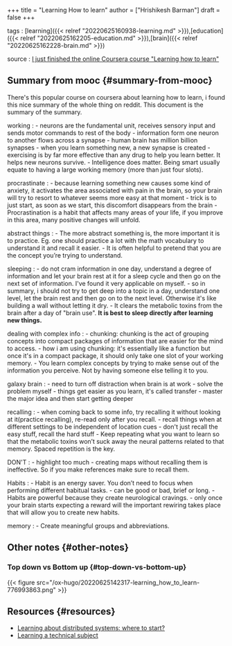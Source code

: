 +++
title = "Learning How to learn"
author = ["Hrishikesh Barman"]
draft = false
+++

tags
: [learning]({{< relref "20220625160938-learning.md" >}}),[education]({{< relref "20220625162205-education.md" >}}),[brain]({{< relref "20220625162228-brain.md" >}})

source
: [I just finished the online Coursera course "Learning how to learn"](https://www.reddit.com/r/GetMotivated/comments/5950tm/text_i_just_finished_the_online_coursera_course/)


## Summary from mooc {#summary-from-mooc}

There's this popular course on coursera about learning how to learn, i found this nice summary of the whole thing on reddit. This document is the summary of the summary.

working
: -   neurons are the fundamental unit, receives sensory input and sends motor commands to rest of the body
    -   information form one neuron to another flows across a synapse
    -   human brain has million billion synapses
    -   when you learn something new, a new synapse is created
    -   exercising is by far more effective than any drug to help you learn better. It helps new neurons survive.
    -   Intelligence does matter. Being smart usually equate to having a large working memory (more than just four slots).

procrastinate
: -   because learning something new causes some kind of anxiety, it activates the area associated with pain in the brain, so your brain will try to resort to whatever seems more easy at that moment
    -   trick is to just start, as soon as we start, this discomfort disappears from the brain
    -   Procrastination is a habit that affects many areas of your life, if you improve in this area, many positive changes will unfold.

abstract things
: -   The more abstract something is, the more important it is to practice. Eg. one should practice a lot with the math vocabulary to understand it and recall it easier.
    -   It is often helpful to pretend that you are the concept you’re trying to understand.

sleeping
: -   do not cram information in one day, understand a degree of information and let your brain rest at it for a sleep cycle and then go on the next set of information. I've found it very applicable on myself.
    -   so in summary, i should not try to get deep into a topic in a day, understand one level, let the brain rest and then go on to the next level. Otherwise it's like building a wall without letting it dry.
    -   It clears the metabolic toxins from the brain after a day of "brain use". **It is best to sleep directly after learning new things.**

dealing with complex info
: -   chunking: chunking is the act of grouping concepts into compact packages of information that are easier for the mind to access.
    -   how i am using chunking: it's essentially like a function but once it's in a compact package, it should only take one slot of your working memory.
    -   You learn complex concepts by trying to make sense out of the information you perceive. Not by having someone else telling it to you.

galaxy brain
: -   need to turn off distraction when brain is at work
    -   solve the problem myself
    -   things get easier as you learn, it's called transfer
    -   master the major idea and then start getting deeper

recalling
: -   when coming back to some info, try recalling it without looking at it(practice recalling), re-read only after you recall.
    -   recall things when at different settings to be independent of location cues
    -   don't just recall the easy stuff, recall the hard stuff
    -   Keep repeating what you want to learn so that the metabolic toxins won’t suck away the neural patterns related to that memory. Spaced repetition is the key.

DON'T
: -   highlight too much
    -   creating maps without recalling them is ineffective. So if you make references make sure to recall them.

Habits
: -   Habit is an energy saver. You don’t need to focus when performing different habitual tasks.
    -   can be good or bad, brief or long.
    -   Habits are powerful because they create neurological cravings.
    -   only once your brain starts expecting a reward will the important rewiring takes place that will allow you to create new habits.

memory
: -   Create meaningful groups and abbreviations.


## Other notes {#other-notes}


### Top down vs Bottom up {#top-down-vs-bottom-up}

{{< figure src="/ox-hugo/20220625142317-learning_how_to_learn-776993863.png" >}}


## Resources {#resources}

-   [Learning about distributed systems: where to start?](https://muratbuffalo.blogspot.com/2020/06/learning-about-distributed-systems.html)
-   [Learning a technical subject](https://muratbuffalo.blogspot.com/2021/12/learning-technical-subject.html)
